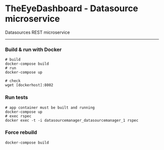 # TheEyeDashboard - Datasource microservice

Datasources REST microservice

---

### Build & run with Docker
```shell
# build
docker-compose build
# run
docker-compose up
```
```shell
# check
wget [dockerhost]:8002
```

### Run tests
```shell
# app container must be built and running
docker-compose up
# exec rspec
docker exec -t -i datasourcemanager_datasourcemanager_1 rspec
```

### Force rebuild
```shell
docker-compose build
```
